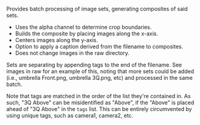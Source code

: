 Provides batch processing of image sets, generating composites of said sets. 

* Uses the alpha channel to determine crop boundaries.
* Builds the composite by placing images along the x-axis.
* Centers images along the y-axis. 
* Option to apply a caption derived from the filename to composites. 
* Does not change images in the raw directory. 

Sets are separating by appending tags to the end of the filename. See images in raw for an example of this, noting that more sets could be added (i.e., umbrella Front.png, umbrella 3Q.png, etc) and processed in the same batch.

Note that tags are matched in the order of the list they're contained in. As such, "3Q Above" can be misidentified as "Above", if the "Above" is placed ahead of "3Q Above" in the `tags` list. This can be entirely circumvented by using unique tags, such as camera1, camera2, etc.